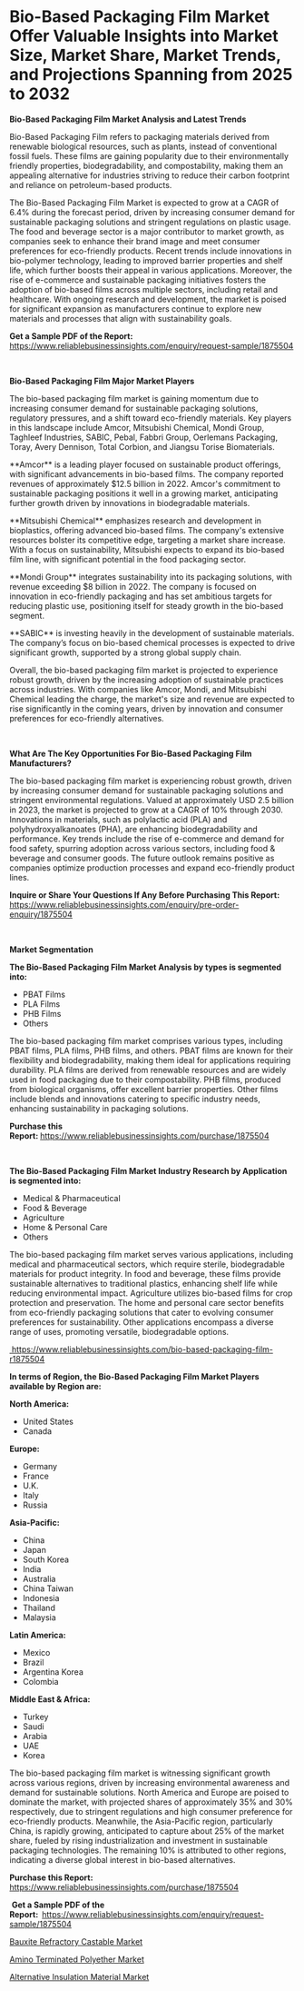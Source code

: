<p><h1>Bio-Based Packaging Film Market Offer Valuable Insights into Market Size, Market Share, Market Trends, and Projections Spanning from 2025 to 2032</h1></p><p><strong>Bio-Based Packaging Film Market Analysis and Latest Trends</strong></p>
<p><p>Bio-Based Packaging Film refers to packaging materials derived from renewable biological resources, such as plants, instead of conventional fossil fuels. These films are gaining popularity due to their environmentally friendly properties, biodegradability, and compostability, making them an appealing alternative for industries striving to reduce their carbon footprint and reliance on petroleum-based products.</p><p>The Bio-Based Packaging Film Market is expected to grow at a CAGR of 6.4% during the forecast period, driven by increasing consumer demand for sustainable packaging solutions and stringent regulations on plastic usage. The food and beverage sector is a major contributor to market growth, as companies seek to enhance their brand image and meet consumer preferences for eco-friendly products. Recent trends include innovations in bio-polymer technology, leading to improved barrier properties and shelf life, which further boosts their appeal in various applications. Moreover, the rise of e-commerce and sustainable packaging initiatives fosters the adoption of bio-based films across multiple sectors, including retail and healthcare. With ongoing research and development, the market is poised for significant expansion as manufacturers continue to explore new materials and processes that align with sustainability goals.</p></p>
<p><strong>Get a Sample PDF of the Report:&nbsp;</strong> <a href="https://www.reliablebusinessinsights.com/enquiry/request-sample/1875504?utm_campaign=1106&utm_medium=2&utm_source=Github&utm_content=ia&utm_term=04022025&utm_id=bio-based-packaging-film">https://www.reliablebusinessinsights.com/enquiry/request-sample/1875504</a></p>
<p>&nbsp;</p>
<p><strong>Bio-Based Packaging Film Major Market Players</strong></p>
<p><p>The bio-based packaging film market is gaining momentum due to increasing consumer demand for sustainable packaging solutions, regulatory pressures, and a shift toward eco-friendly materials. Key players in this landscape include Amcor, Mitsubishi Chemical, Mondi Group, Taghleef Industries, SABIC, Pebal, Fabbri Group, Oerlemans Packaging, Toray, Avery Dennison, Total Corbion, and Jiangsu Torise Biomaterials.</p><p>**Amcor** is a leading player focused on sustainable product offerings, with significant advancements in bio-based films. The company reported revenues of approximately $12.5 billion in 2022. Amcor's commitment to sustainable packaging positions it well in a growing market, anticipating further growth driven by innovations in biodegradable materials.</p><p>**Mitsubishi Chemical** emphasizes research and development in bioplastics, offering advanced bio-based films. The company's extensive resources bolster its competitive edge, targeting a market share increase. With a focus on sustainability, Mitsubishi expects to expand its bio-based film line, with significant potential in the food packaging sector.</p><p>**Mondi Group** integrates sustainability into its packaging solutions, with revenue exceeding $8 billion in 2022. The company is focused on innovation in eco-friendly packaging and has set ambitious targets for reducing plastic use, positioning itself for steady growth in the bio-based segment.</p><p>**SABIC** is investing heavily in the development of sustainable materials. The company’s focus on bio-based chemical processes is expected to drive significant growth, supported by a strong global supply chain.</p><p>Overall, the bio-based packaging film market is projected to experience robust growth, driven by the increasing adoption of sustainable practices across industries. With companies like Amcor, Mondi, and Mitsubishi Chemical leading the charge, the market's size and revenue are expected to rise significantly in the coming years, driven by innovation and consumer preferences for eco-friendly alternatives.</p></p>
<p>&nbsp;</p>
<p><strong>What Are The Key Opportunities For Bio-Based Packaging Film Manufacturers?</strong></p>
<p><p>The bio-based packaging film market is experiencing robust growth, driven by increasing consumer demand for sustainable packaging solutions and stringent environmental regulations. Valued at approximately USD 2.5 billion in 2023, the market is projected to grow at a CAGR of 10% through 2030. Innovations in materials, such as polylactic acid (PLA) and polyhydroxyalkanoates (PHA), are enhancing biodegradability and performance. Key trends include the rise of e-commerce and demand for food safety, spurring adoption across various sectors, including food & beverage and consumer goods. The future outlook remains positive as companies optimize production processes and expand eco-friendly product lines.</p></p>
<p><strong>Inquire or Share Your Questions If Any Before Purchasing This Report:</strong> <a href="https://www.reliablebusinessinsights.com/enquiry/pre-order-enquiry/1875504?utm_campaign=1106&utm_medium=2&utm_source=Github&utm_content=ia&utm_term=04022025&utm_id=bio-based-packaging-film">https://www.reliablebusinessinsights.com/enquiry/pre-order-enquiry/1875504</a></p>
<p>&nbsp;</p>
<p><strong>Market Segmentation</strong></p>
<p><strong>The Bio-Based Packaging Film Market Analysis by types is segmented into:</strong></p>
<p><ul><li>PBAT Films</li><li>PLA Films</li><li>PHB Films</li><li>Others</li></ul></p>
<p><p>The bio-based packaging film market comprises various types, including PBAT films, PLA films, PHB films, and others. PBAT films are known for their flexibility and biodegradability, making them ideal for applications requiring durability. PLA films are derived from renewable resources and are widely used in food packaging due to their compostability. PHB films, produced from biological organisms, offer excellent barrier properties. Other films include blends and innovations catering to specific industry needs, enhancing sustainability in packaging solutions.</p></p>
<p><strong>Purchase this Report:&nbsp;</strong><a href="https://www.reliablebusinessinsights.com/purchase/1875504?utm_campaign=1106&utm_medium=2&utm_source=Github&utm_content=ia&utm_term=04022025&utm_id=bio-based-packaging-film">https://www.reliablebusinessinsights.com/purchase/1875504</a></p>
<p>&nbsp;</p>
<p><strong>The Bio-Based Packaging Film Market Industry Research by Application is segmented into:</strong></p>
<p><ul><li>Medical & Pharmaceutical</li><li>Food & Beverage</li><li>Agriculture</li><li>Home & Personal Care</li><li>Others</li></ul></p>
<p><p>The bio-based packaging film market serves various applications, including medical and pharmaceutical sectors, which require sterile, biodegradable materials for product integrity. In food and beverage, these films provide sustainable alternatives to traditional plastics, enhancing shelf life while reducing environmental impact. Agriculture utilizes bio-based films for crop protection and preservation. The home and personal care sector benefits from eco-friendly packaging solutions that cater to evolving consumer preferences for sustainability. Other applications encompass a diverse range of uses, promoting versatile, biodegradable options.</p></p>
<p><a href="https://www.reliablebusinessinsights.com/bio-based-packaging-film-r1875504?utm_campaign=1106&utm_medium=2&utm_source=Github&utm_content=ia&utm_term=04022025&utm_id=bio-based-packaging-film">&nbsp;https://www.reliablebusinessinsights.com/bio-based-packaging-film-r1875504</a></p>
<p><strong>In terms of Region, the Bio-Based Packaging Film Market Players available by Region are:</strong></p>
<p>
    <p> <strong> North America: </strong>
        <ul>
            <li>United States</li>
            <li>Canada</li>
        </ul>
        </p> 
    <p> <strong> Europe: </strong>
        <ul>
            <li>Germany</li>
            <li>France</li>
            <li>U.K.</li>
            <li>Italy</li>
            <li>Russia</li>
        </ul>
        </p> 
    <p> <strong> Asia-Pacific: </strong>
        <ul>
            <li>China</li>
            <li>Japan</li>
            <li>South Korea</li>
            <li>India</li>
            <li>Australia</li>
            <li>China Taiwan</li>
            <li>Indonesia</li>
            <li>Thailand</li>
            <li>Malaysia</li>
        </ul>
        </p> 
    <p> <strong> Latin America: </strong>
        <ul>
            <li>Mexico</li>
            <li>Brazil</li>
            <li>Argentina Korea</li>
            <li>Colombia</li>
        </ul>
        </p> 
    <p> <strong> Middle East & Africa: </strong>
        <ul>
            <li>Turkey</li>
            <li>Saudi</li>
            <li>Arabia</li>
            <li>UAE</li>
            <li>Korea</li>
        </ul>
    </p>
    </p>
<p><p>The bio-based packaging film market is witnessing significant growth across various regions, driven by increasing environmental awareness and demand for sustainable solutions. North America and Europe are poised to dominate the market, with projected shares of approximately 35% and 30% respectively, due to stringent regulations and high consumer preference for eco-friendly products. Meanwhile, the Asia-Pacific region, particularly China, is rapidly growing, anticipated to capture about 25% of the market share, fueled by rising industrialization and investment in sustainable packaging technologies. The remaining 10% is attributed to other regions, indicating a diverse global interest in bio-based alternatives.</p></p>
<p><strong>Purchase this Report: </strong><a href="https://www.reliablebusinessinsights.com/purchase/1875504?utm_campaign=1106&utm_medium=2&utm_source=Github&utm_content=ia&utm_term=04022025&utm_id=bio-based-packaging-film">https://www.reliablebusinessinsights.com/purchase/1875504</a></p>
<p>&nbsp;<strong>Get a Sample PDF of the Report:&nbsp;&nbsp;</strong><a href="https://www.reliablebusinessinsights.com/enquiry/request-sample/1875504?utm_campaign=1106&utm_medium=2&utm_source=Github&utm_content=ia&utm_term=04022025&utm_id=bio-based-packaging-film">https://www.reliablebusinessinsights.com/enquiry/request-sample/1875504</a></p>
<p><strong></strong></p>
<p><p><a href="https://github.com/simurmarzoa/Market-Research-Report-List-1/blob/main/bauxite-refractory-castable-market.md?utm_campaign=1106&utm_medium=2&utm_source=Github&utm_content=ia&utm_term=04022025&utm_id=bio-based-packaging-film">Bauxite Refractory Castable Market</a></p><p><a href="https://github.com/gethunsides/Market-Research-Report-List-1/blob/main/amino-terminated-polyether-market.md?utm_campaign=1106&utm_medium=2&utm_source=Github&utm_content=ia&utm_term=04022025&utm_id=bio-based-packaging-film">Amino Terminated Polyether Market</a></p><p><a href="https://github.com/borgomornar/Market-Research-Report-List-1/blob/main/alternative-insulation-material-market.md?utm_campaign=1106&utm_medium=2&utm_source=Github&utm_content=ia&utm_term=04022025&utm_id=bio-based-packaging-film">Alternative Insulation Material Market</a></p></p>